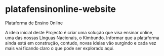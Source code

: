 # platafensinonline-website
Plataforma de Ensino Online

A ideia inicial deste Projecto é criar uma solução que visa ensinar online, uma das nossas Línguas Nacionais, o Kimbundo.
Informar que a plataforma ainda está em construção, contudo, novas ideias vão surgindo e cada vez mais vai ficando claro o que pode ser explorado aqui. 
